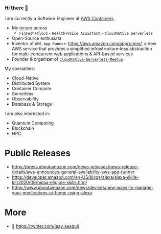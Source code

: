 ### Hi there 👋
I am currently a Software Engineer at [AWS Containers](https://aws.amazon.com/containers/). 

- My tenure across 
  - ```FinTech+Cloud``` - ```Health+Voice Assistant``` - ```CloudNative Serverless```
- Open-Source enthusiast
- Inventor of ```AWS App Runner```: https://aws.amazon.com/apprunner/, a new AWS service that provides a simplified infrastructure-less abstraction for multi-concurrent web applications & API-based services
- Founder & organizer of [```CloudNative-Serverless-Meetup```](https://github.com/CloudNative-Serverless-Meetup)


My specialties: 
- Cloud-Native
- Distributed System
- Container Compute
- Serverless 
- Observability
- Database & Storage

I am also interested in:
- Quantum Computing
- Blockchain
- HPC 


# Public Releases
- https://press.aboutamazon.com/news-releases/news-release-details/aws-announces-general-availability-aws-app-runner
- https://developer.amazon.com/en-US/blogs/alexa/alexa-skills-kit/2020/08/hipaa-eligible-skills.html 
- https://www.aboutamazon.com/news/devices/new-ways-to-manage-your-medications-at-home-using-alexa 


# More
- 🐧 https://twitter.com/lazy_seagull

